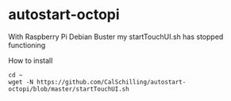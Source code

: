 # autostart-octopi
With Raspberry Pi Debian Buster my startTouchUI.sh has stopped functioning

How to install

<pre><code>cd ~ 
wget -N https://github.com/CalSchilling/autostart-octopi/blob/master/startTouchUI.sh</code></pre>
